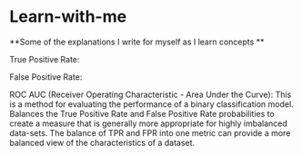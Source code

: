 # Learn-with-me

**Some of the explanations I write for myself as I learn concepts **

True Positive Rate:

False Positive Rate:

ROC AUC (Receiver Operating Characteristic - Area Under the Curve): This is a method for evaluating the performance of a binary classification model. Balances the True Positive Rate and False Positive Rate 
probabilities to create a measure that is generally more appropriate for highly imbalanced data-sets. The balance of TPR and FPR into one metric can provide a more balanced view of the characteristics of a dataset.




